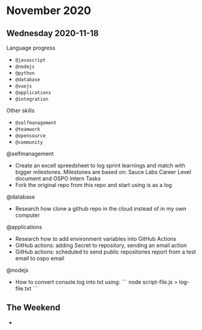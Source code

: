 # November 2020
## Wednesday 2020-11-18
Language progress
- `@javascript`
- `@nodejs`
- `@python`
- `@database`
- `@vuejs`
- `@applications`
- `@integration`

Other skills
- `@selfmanagement`
- `@teamwork`
- `@opensource`
- `@community`

@selfmanagement
- Create an excell spreedsheet to log sprint learnings and match with bigger milestones. Milestones are based on: Sauce Labs Career Level document and OSPO Intern Tasks
- Fork the original repo from this repo and start using is as a log

@database
- Research how clone a github repo in the cloud instead of in my own computer

@applications
- Research how to add environment variables into GitHub Actions
- GitHub actions: adding Secret to repository, sending an email action
- GitHub actions: scheduled to send public repositories report from a test email to ospo email

@nodejs
- How to convert console.log into txt using:
´´´
node script-file.js > log-file.txt
´´´

## The Weekend

-

